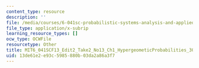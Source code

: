 ```yaml
---
content_type: resource
description: ''
file: /media/courses/6-041sc-probabilistic-systems-analysis-and-applied-probability-fall-2013/13de61e2e93c5985880b03da2a86a3f7_MIT6_041SCF13_Edit2_Take2_No13_Ch1_HypergeometicProbabilities_300k.vtt
file_type: application/x-subrip
learning_resource_types: []
ocw_type: OCWFile
resourcetype: Other
title: MIT6_041SCF13_Edit2_Take2_No13_Ch1_HypergeometicProbabilities_300k.srt
uid: 13de61e2-e93c-5985-880b-03da2a86a3f7
---
```

